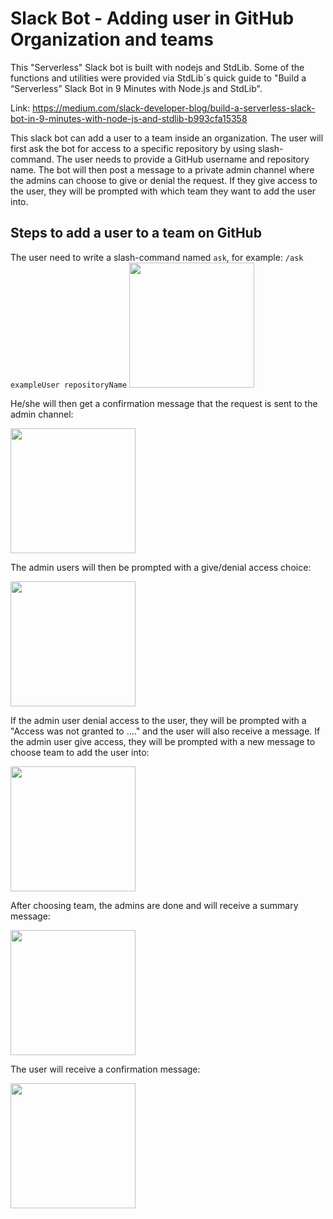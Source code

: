 
# Slack Bot - Adding user in GitHub Organization and teams

This "Serverless" Slack bot is built with nodejs and StdLib. Some of the functions
and utilities were provided via StdLib´s quick guide to "Build a “Serverless” Slack Bot in 9 Minutes with Node.js and StdLib".

Link: <https://medium.com/slack-developer-blog/build-a-serverless-slack-bot-in-9-minutes-with-node-js-and-stdlib-b993cfa15358>

This slack bot can add a user to a team inside an organization. The user will first ask the bot for access to a specific repository by using slash-command. The user needs to provide a GitHub username and repository name. The bot will then post a message to a private admin channel where the admins can choose to give or denial the request. If they give access to the user, they will be prompted with which team they want to add the user into.


## Steps to add a user to a team on GitHub

The user need to write a slash-command named `ask`, for example: `/ask exampleUser repositoryName`
<img src="https://github.com/gissle-the-bot/test1/blob/master/images-ss/preview-user-ask-command.png?raw=true" height="200" width="auto" >

He/she will then get a confirmation message that the request is sent to the admin channel:

<img src="https://github.com/gissle-the-bot/test1/blob/master/images-ss/preview-user-request?raw=true" height="200" width="auto" >

The admin users will then be prompted with a give/denial access choice:

<img src="https://github.com/gissle-the-bot/test1/blob/master/images-ss/preview-admin-give-access.png?raw=true" height="200" width="auto" >

If the admin user denial access to the user, they will be prompted with a "Access was not granted to ...." and the user will also receive a message. If the admin user give access, they will be prompted with a new message to choose team to add the user into:

<img src="https://github.com/gissle-the-bot/test1/blob/master/images-ss/preview-admin-choose-team.png?raw=true" height="200" width="auto" >

After choosing team, the admins are done and will receive a summary message:

<img src="https://github.com/gissle-the-bot/test1/blob/master/images-ss/preview-admin-summary.png?raw=true" height="200" width="auto" >

The user will receive a confirmation message:

<img src="https://github.com/gissle-the-bot/test1/blob/master/images-ss/preview-user-respond.png?raw=true" height="200" width="auto" >

